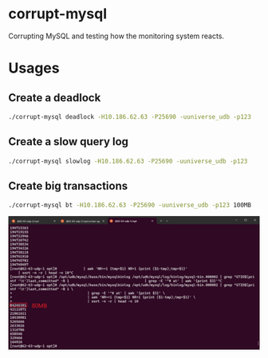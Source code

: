 # corrupt-mysql
Corrupting MySQL and testing how the monitoring system reacts.


# Usages

## Create a deadlock

```bash
./corrupt-mysql deadlock -H10.186.62.63 -P25690 -uuniverse_udb -p123
```

## Create a slow query log

```bash
./corrupt-mysql slowlog -H10.186.62.63 -P25690 -uuniverse_udb -p123
```

## Create big transactions

```bash
./corrupt-mysql bt -H10.186.62.63 -P25690 -uuniverse_udb -p123 100MB
```

![example](./pics/bt.jpg)